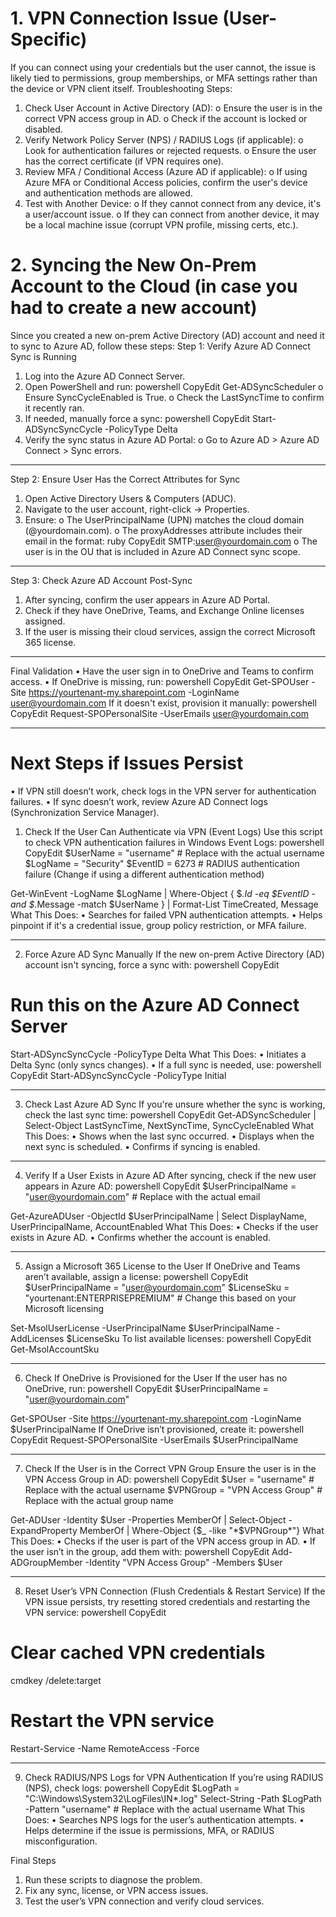 # 1. VPN Connection Issue (User-Specific)
If you can connect using your credentials but the user cannot, the issue is likely tied to permissions, group memberships, or MFA settings rather than the device or VPN client itself.
Troubleshooting Steps:
1.	Check User Account in Active Directory (AD):
o	Ensure the user is in the correct VPN access group in AD.
o	Check if the account is locked or disabled.
2.	Verify Network Policy Server (NPS) / RADIUS Logs (if applicable):
o	Look for authentication failures or rejected requests.
o	Ensure the user has the correct certificate (if VPN requires one).
3.	Review MFA / Conditional Access (Azure AD if applicable):
o	If using Azure MFA or Conditional Access policies, confirm the user's device and authentication methods are allowed.
4.	Test with Another Device:
o	If they cannot connect from any device, it's a user/account issue.
o	If they can connect from another device, it may be a local machine issue (corrupt VPN profile, missing certs, etc.).

# 2. Syncing the New On-Prem Account to the Cloud (in case you had to create a new account)
Since you created a new on-prem Active Directory (AD) account and need it to sync to Azure AD, follow these steps:
Step 1: Verify Azure AD Connect Sync is Running
1.	Log into the Azure AD Connect Server.
2.	Open PowerShell and run:
powershell
CopyEdit
Get-ADSyncScheduler
o	Ensure SyncCycleEnabled is True.
o	Check the LastSyncTime to confirm it recently ran.
3.	If needed, manually force a sync:
powershell
CopyEdit
Start-ADSyncSyncCycle -PolicyType Delta
4.	Verify the sync status in Azure AD Portal:
o	Go to Azure AD > Azure AD Connect > Sync errors.
________________________________________
Step 2: Ensure User Has the Correct Attributes for Sync
1.	Open Active Directory Users & Computers (ADUC).
2.	Navigate to the user account, right-click → Properties.
3.	Ensure: 
o	The UserPrincipalName (UPN) matches the cloud domain (@yourdomain.com).
o	The proxyAddresses attribute includes their email in the format: 
ruby
CopyEdit
SMTP:user@yourdomain.com
o	The user is in the OU that is included in Azure AD Connect sync scope.
________________________________________
Step 3: Check Azure AD Account Post-Sync
1.	After syncing, confirm the user appears in Azure AD Portal.
2.	Check if they have OneDrive, Teams, and Exchange Online licenses assigned.
3.	If the user is missing their cloud services, assign the correct Microsoft 365 license.
________________________________________
Final Validation
•	Have the user sign in to OneDrive and Teams to confirm access.
•	If OneDrive is missing, run: 
powershell
CopyEdit
Get-SPOUser -Site https://yourtenant-my.sharepoint.com -LoginName user@yourdomain.com
If it doesn't exist, provision it manually: 
powershell
CopyEdit
Request-SPOPersonalSite -UserEmails user@yourdomain.com
________________________________________

# Next Steps if Issues Persist
•	If VPN still doesn’t work, check logs in the VPN server for authentication failures.
•	If sync doesn’t work, review Azure AD Connect logs (Synchronization Service Manager).
1. Check If the User Can Authenticate via VPN (Event Logs)
Use this script to check VPN authentication failures in Windows Event Logs:
powershell
CopyEdit
$UserName = "username"  # Replace with the actual username
$LogName = "Security"
$EventID = 6273  # RADIUS authentication failure (Change if using a different authentication method)

Get-WinEvent -LogName $LogName | Where-Object { 
    $_.Id -eq $EventID -and $_.Message -match $UserName 
} | Format-List TimeCreated, Message
What This Does:
•	Searches for failed VPN authentication attempts.
•	Helps pinpoint if it's a credential issue, group policy restriction, or MFA failure.
________________________________________
2. Force Azure AD Sync Manually
If the new on-prem Active Directory (AD) account isn't syncing, force a sync with:
powershell
CopyEdit
# Run this on the Azure AD Connect Server
Start-ADSyncSyncCycle -PolicyType Delta
What This Does:
•	Initiates a Delta Sync (only syncs changes).
•	If a full sync is needed, use: 
powershell
CopyEdit
Start-ADSyncSyncCycle -PolicyType Initial
________________________________________
3. Check Last Azure AD Sync
If you're unsure whether the sync is working, check the last sync time:
powershell
CopyEdit
Get-ADSyncScheduler | Select-Object LastSyncTime, NextSyncTime, SyncCycleEnabled
What This Does:
•	Shows when the last sync occurred.
•	Displays when the next sync is scheduled.
•	Confirms if syncing is enabled.
________________________________________
4. Verify If a User Exists in Azure AD
After syncing, check if the new user appears in Azure AD:
powershell
CopyEdit
$UserPrincipalName = "user@yourdomain.com"  # Replace with the actual email

Get-AzureADUser -ObjectId $UserPrincipalName | Select DisplayName, UserPrincipalName, AccountEnabled
What This Does:
•	Checks if the user exists in Azure AD.
•	Confirms whether the account is enabled.
________________________________________
5. Assign a Microsoft 365 License to the User
If OneDrive and Teams aren’t available, assign a license:
powershell
CopyEdit
$UserPrincipalName = "user@yourdomain.com"
$LicenseSku = "yourtenant:ENTERPRISEPREMIUM"  # Change this based on your Microsoft licensing

Set-MsolUserLicense -UserPrincipalName $UserPrincipalName -AddLicenses $LicenseSku
To list available licenses:
powershell
CopyEdit
Get-MsolAccountSku
________________________________________
6. Check If OneDrive is Provisioned for the User
If the user has no OneDrive, run:
powershell
CopyEdit
$UserPrincipalName = "user@yourdomain.com"

Get-SPOUser -Site https://yourtenant-my.sharepoint.com -LoginName $UserPrincipalName
If OneDrive isn’t provisioned, create it:
powershell
CopyEdit
Request-SPOPersonalSite -UserEmails $UserPrincipalName
________________________________________
7. Check If the User is in the Correct VPN Group
Ensure the user is in the VPN Access Group in AD:
powershell
CopyEdit
$User = "username"  # Replace with the actual username
$VPNGroup = "VPN Access Group"  # Replace with the actual group name

Get-ADUser -Identity $User -Properties MemberOf | Select-Object -ExpandProperty MemberOf | Where-Object {$_ -like "*$VPNGroup*"}
What This Does:
•	Checks if the user is part of the VPN access group in AD.
•	If the user isn’t in the group, add them with:
powershell
CopyEdit
Add-ADGroupMember -Identity "VPN Access Group" -Members $User
________________________________________
8. Reset User’s VPN Connection (Flush Credentials & Restart Service)
If the VPN issue persists, try resetting stored credentials and restarting the VPN service:
powershell
CopyEdit
# Clear cached VPN credentials
cmdkey /delete:target

# Restart the VPN service
Restart-Service -Name RemoteAccess -Force
________________________________________
9. Check RADIUS/NPS Logs for VPN Authentication
If you’re using RADIUS (NPS), check logs:
powershell
CopyEdit
$LogPath = "C:\Windows\System32\LogFiles\IN*.log"
Select-String -Path $LogPath -Pattern "username"  # Replace with the actual username
What This Does:
•	Searches NPS logs for the user’s authentication attempts.
•	Helps determine if the issue is permissions, MFA, or RADIUS misconfiguration.


Final Steps
1.	Run these scripts to diagnose the problem.
2.	Fix any sync, license, or VPN access issues.
3.	Test the user’s VPN connection and verify cloud services.




